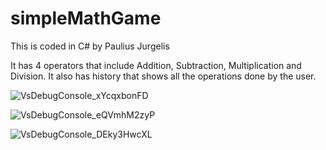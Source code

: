 # simpleMathGame

This is coded in C# by Paulius Jurgelis

It has 4 operators that include Addition, Subtraction, Multiplication and Division. It also has history that shows all the operations done by the user.

![VsDebugConsole_xYcqxbonFD](https://github.com/PaulJur/simpleMathGame/assets/97526083/951ec2f1-6594-49d1-b03f-853cc6a9a572)

![VsDebugConsole_eQVmhM2zyP](https://github.com/PaulJur/simpleMathGame/assets/97526083/db8140e2-031a-459c-89d4-002a7c745fb3)

![VsDebugConsole_DEky3HwcXL](https://github.com/PaulJur/simpleMathGame/assets/97526083/d569df60-df5c-45f6-b62b-e740db1fbe72)

